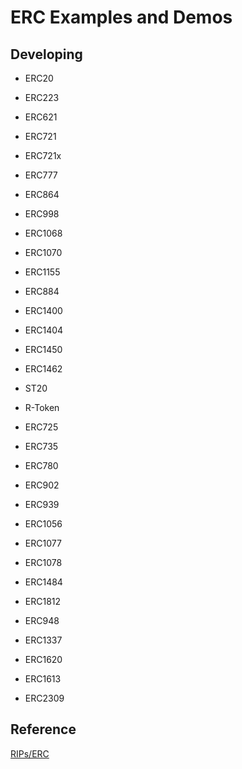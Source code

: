 # ERC Examples and Demos

## Developing

- ERC20
- ERC223
- ERC621
- ERC721
- ERC721x
- ERC777
- ERC864
- ERC998
- ERC1068
- ERC1070
- ERC1155

- ERC884
- ERC1400
- ERC1404
- ERC1450
- ERC1462
- ST20
- R-Token

- ERC725
- ERC735
- ERC780
- ERC902
- ERC939
- ERC1056
- ERC1077
- ERC1078
- ERC1484
- ERC1812

- ERC948
- ERC1337
- ERC1620

- ERC1613
- ERC2309



## Reference
[RIPs/ERC](https://eips.ethereum.org/erc)